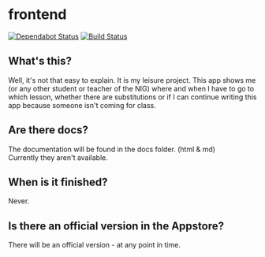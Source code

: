 # frontend

[![Dependabot Status](https://api.dependabot.com/badges/status?host=github&repo=vpapp-team/frontend)](https://app.dependabot.com/accounts/vpapp-team/#frontend)
[![Build Status](https://travis-ci.com/vpapp-team/frontend.svg?branch=master)](https://travis-ci.com/vpapp-team/frontend)

## What's this?

Well, it's not that easy to explain. It is my leisure project.
This app shows me (or any other student or teacher of the NIG)
where and when I have to go to which lesson, whether there are
substitutions or if I can continue writing this app because
someone isn't coming for class.


## Are there docs?

The documentation will be found in the docs folder. (html & md)  
Currently they aren't available.


## When is it finished?

Never.


## Is there an official version in the Appstore?

There will be an official version - at any point in time.
